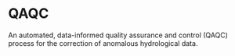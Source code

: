 # QAQC
An automated, data-informed quality assurance and control (QAQC) process for the correction of anomalous hydrological data.
